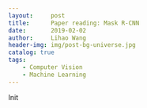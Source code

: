 ```yaml
---
layout:     post
title:      Paper reading: Mask R-CNN
date:       2019-02-02
author:     Lihao Wang
header-img: img/post-bg-universe.jpg
catalog: true
tags:
    - Computer Vision
    - Machine Learning
---
```


Init

